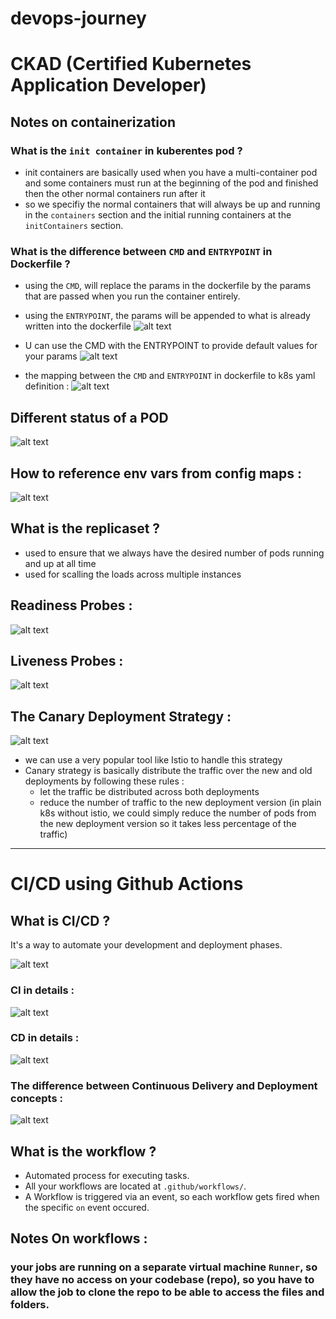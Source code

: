 # devops-journey

# CKAD (Certified Kubernetes Application Developer)
## Notes on containerization 
### What is the `init container` in kuberentes pod ?
- init containers are basically used when you have a multi-container pod and some containers must run at the beginning of the pod and finished then the other normal containers run after it 
- so we specifiy the normal containers that will always be up and running in the `containers` section and the initial running containers at the `initContainers` section.

### What is the difference between `CMD` and `ENTRYPOINT` in Dockerfile ?
- using the `CMD`, will replace the params in the dockerfile by the params that are passed when you run the container entirely.
- using the `ENTRYPOINT`, the params will be appended to what is already written into the dockerfile
![alt text](image-4.png)

- U can use the CMD with the ENTRYPOINT to provide default values for your params 
![alt text](image-5.png)

- the mapping between the `CMD` and `ENTRYPOINT` in dockerfile to k8s yaml definition : 
![alt text](image-6.png)


## Different status of a POD
![alt text](image-8.png)


## How to reference env vars from config maps : 
![alt text](image-7.png)

## What is the replicaset ?
- used to ensure that we always have the desired number of pods running and up at all time
- used for scalling the loads across multiple instances


## Readiness Probes : 
![alt text](image-9.png)

## Liveness Probes : 
![alt text](image-10.png)

## The Canary Deployment Strategy : 

![alt text](image-11.png)

- we can use a very popular tool like Istio to handle this strategy
- Canary strategy is basically distribute the traffic over the new and old deployments by following these rules : 
    - let the traffic be distributed across both deployments
    - reduce the number of traffic to the new deployment version (in plain k8s without istio, we could simply reduce the number of pods from the new deployment version so it takes less percentage of the traffic) 

--------
# CI/CD using Github Actions

## What is CI/CD ? 
It's a way to automate your development and deployment phases.

![alt text](image.png)

### CI in details : 
![alt text](image-1.png)

### CD in details : 
![alt text](image-2.png)

### The difference between Continuous Delivery and Deployment concepts : 
![alt text](image-3.png)

## What is the workflow ? 
- Automated process for executing tasks.
- All your workflows are located at `.github/workflows/`.
- A Workflow is triggered via an event, so each workflow gets fired when the specific `on` event occured.

## Notes On workflows : 
### your jobs are running on a separate virtual machine `Runner`, so they have no access on your codebase (repo), so you have to allow the job to clone the repo to be able to access the files and folders.